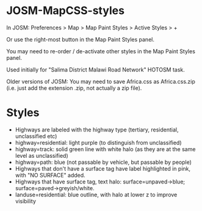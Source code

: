 # JOSM-MapCSS-styles

In JOSM: Preferences > Map > Map Paint Styles > Active Styles > +

Or use the right-most button in the Map Paint Styles panel. 

You may need to re-order / de-activate other styles in the Map Paint Styles panel.

Used initially for "Salima District Malawi Road Network" HOTOSM task.

Older versions of JOSM: You may need to save Africa.css as Africa.css.zip (i.e. just add the extension .zip, not actually a zip file). 

# Styles

- Highways are labeled with the highway type (tertiary, residential, unclassified etc)
- highway=residential: light purple (to distinguish from unclassified)
- highway=track: solid green line with white halo (as they are at the same level as unclassified)
- highway=path: blue (not passable by vehicle, but passable by people)
- Highways that don't have a surface tag have label highlighted in pink, with "NO SURFACE" added.
- Highways that have surface tag, text halo: surface=unpaved->blue; surface=paved->greyish/white.
- landuse=residential: blue outline, with halo at lower z to improve visibility

